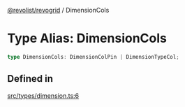 [@revolist/revogrid](README.md) / DimensionCols

# Type Alias: DimensionCols

```ts
type DimensionCols: DimensionColPin | DimensionTypeCol;
```

## Defined in

[src/types/dimension.ts:6](https://github.com/revolist/revogrid/blob/1d0ce44a71b6b80efaa7b83dae9a188a9f2de653/src/types/dimension.ts#L6)
